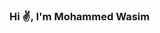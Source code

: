 ### Hi ✌, I'm Mohammed Wasim

<!--
**Wasimrd/Wasimrd** is a ✨ _special_ ✨ repository because its `README.md` (this file) appears on your GitHub profile.

- 🔭 I’m currently exploring Machine Learning,Data Science,NLP,Time Series,Big Data,Python,R,SQL,Tableau and PowerBI Technologies.
- 📫 Follow me on Linkedin ➡︎ [Mohammed Wasim](www.linkedin.com/in/mdwasimrd)
- 💬 Ask me about :  Machine Learning,Data Science,NLP,Time Series,Big Data,Python,R,SQL,Tableau and PowerBI.
- 📫 Reach me at ➡︎ wasimwassu44@gmail.com

